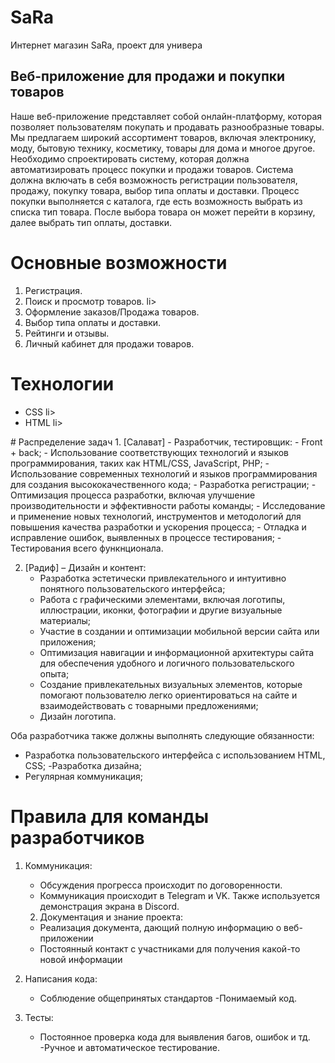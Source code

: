 # SaRa
Интернет магазин SaRa, проект для универа
## Веб-приложение для продажи и покупки товаров
Наше веб-приложение представляет собой онлайн-платформу, которая позволяет пользователям покупать и продавать разнообразные товары. Мы предлагаем широкий ассортимент товаров, включая электронику, моду, бытовую технику, косметику, товары для дома и многое другое. Необходимо спроектировать систему, которая должна автоматизировать процесс покупки и продажи товаров. Система должна включать в себя возможность регистрации пользователя, продажу, покупку товара, выбор типа оплаты и доставки. Процесс покупки выполняется с каталога, где есть возможность выбрать из списка тип товара. После выбора товара он может перейти в корзину, далее выбрать тип оплаты, доставки.


# Основные возможности
<ol>
  <li>Регистрация.</li>
  <li> Поиск и просмотр товаров. li>
  <li> Оформление заказов/Продажа товаров.</li>
  <li> Выбор типа оплаты и доставки.</li>
  <li> Рейтинги и отзывы.</li>
  <li>Личный кабинет для продажи товаров.</li>
</ol> 

# Технологии
<ul>
  <li>CSS li>
  <li>HTML li>
</ul> 
# Распределение задач
1. [Салават] - Разработчик, тестировщик:
   - Front + back;
   - Использование соответствующих технологий и языков программирования, таких как HTML/CSS, JavaScript, PHP;
   - Использование современных технологий и языков программирования для создания высококачественного кода;
   - Разработка регистрации;
   - Оптимизация процесса разработки, включая улучшение производительности и эффективности работы команды;
   - Исследование и применение новых технологий, инструментов и методологий для повышения качества разработки и ускорения процесса;
   - Отладка и исправление ошибок, выявленных в процессе тестирования;
   - Тестирования всего функнционала.
     
2. [Радиф] – Дизайн и контент:
   - Разработка эстетически привлекательного и интуитивно понятного пользовательского интерфейса;
   - Работа с графическими элементами, включая логотипы, иллюстрации, иконки, фотографии и другие визуальные материалы;
   - Участие в создании и оптимизации мобильной версии сайта или приложения;
   - Оптимизация навигации и информационной архитектуры сайта для обеспечения удобного и логичного пользовательского опыта;
   - Создание привлекательных визуальных элементов, которые помогают пользователю легко ориентироваться на сайте и взаимодействовать с товарными предложениями;
   - Дизайн логотипа.
  
Оба разработчика также должны выполнять следующие обязанности:
   - Разработка пользовательского интерфейса с использованием HTML, CSS;
   -Разработка дизайна;
   - Регулярная коммуникация;

# Правила для команды разработчиков

1. Коммуникация:
   - Обсуждения прогресса происходит по договоренности.
   - Коммуникация происходит в Telegram и VK. Также используется демонстрация экрана в Discord.
   2. Документация и знание проекта:
   - Реализация документа, дающий полную информацию о веб-приложении
   - Постоянный контакт с участниками для получения какой-то новой информации


3. Написания кода:
   - Соблюдение общепринятых стандартов 
   -Понимаемый код.
4. Тесты:
   - Постоянное проверка кода для выявления багов, ошибок и тд.
   -Ручное и автоматическое тестирование.
